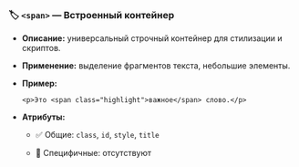 ### 🏷 `<span>` — Встроенный контейнер

- **Описание:** универсальный строчный контейнер для стилизации и скриптов.
    
- **Применение:** выделение фрагментов текста, небольшие элементы.
    
- **Пример:**
    
    `<p>Это <span class="highlight">важное</span> слово.</p>`
    
- **Атрибуты:**
    
    - ✅ Общие: `class`, `id`, `style`, `title`
        
    - 🔸 Специфичные: отсутствуют